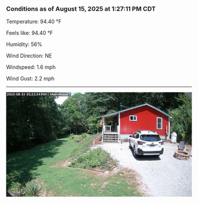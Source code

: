 ### Conditions as of August 15, 2025 at 1:27:11 PM CDT 

Temperature: 94.40 &deg;F

Feels like: 94.40 &deg;F

Humidity: 56%

Wind Direction: NE

Windspeed: 1.6 mph

Wind Gust: 2.2 mph

---

<img src="./images/latest.jpeg"/>

